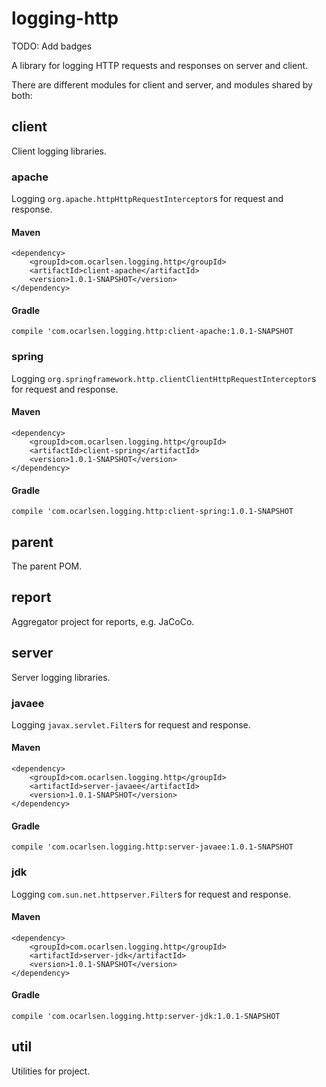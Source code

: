 # logging-http

TODO: Add badges

A library for logging HTTP requests and responses on server and client.

There are different modules for client and server, and modules shared by both:

## client

Client logging libraries.

### apache

Logging `org.apache.httpHttpRequestInterceptor`s for request and response.

#### Maven

    <dependency>
        <groupId>com.ocarlsen.logging.http</groupId>
        <artifactId>client-apache</artifactId>
        <version>1.0.1-SNAPSHOT</version>
    </dependency>

#### Gradle

    compile 'com.ocarlsen.logging.http:client-apache:1.0.1-SNAPSHOT

### spring

Logging `org.springframework.http.clientClientHttpRequestInterceptor`s for request and response.

#### Maven

    <dependency>
        <groupId>com.ocarlsen.logging.http</groupId>
        <artifactId>client-spring</artifactId>
        <version>1.0.1-SNAPSHOT</version>
    </dependency>

#### Gradle

    compile 'com.ocarlsen.logging.http:client-spring:1.0.1-SNAPSHOT


## parent

The parent POM.

## report

Aggregator project for reports, e.g. JaCoCo.

## server

Server logging libraries.

### javaee

Logging `javax.servlet.Filter`s for request and response.

#### Maven

    <dependency>
        <groupId>com.ocarlsen.logging.http</groupId>
        <artifactId>server-javaee</artifactId>
        <version>1.0.1-SNAPSHOT</version>
    </dependency>

#### Gradle

    compile 'com.ocarlsen.logging.http:server-javaee:1.0.1-SNAPSHOT



### jdk

Logging `com.sun.net.httpserver.Filter`s for request and response.

#### Maven

    <dependency>
        <groupId>com.ocarlsen.logging.http</groupId>
        <artifactId>server-jdk</artifactId>
        <version>1.0.1-SNAPSHOT</version>
    </dependency>

#### Gradle

    compile 'com.ocarlsen.logging.http:server-jdk:1.0.1-SNAPSHOT


## util

Utilities for project.
